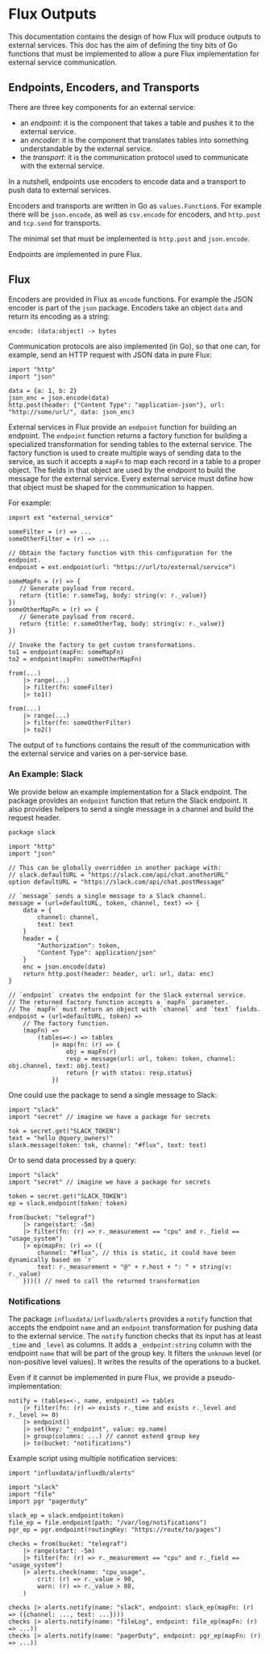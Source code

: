 # Flux Outputs

This documentation contains the design of how Flux will produce outputs to external services.
This doc has the aim of defining the tiny bits of Go functions that must be implemented to allow a pure Flux implementation for external service communication.
 
## Endpoints, Encoders, and Transports

There are three key components for an external service:
 - an _endpoint_: it is the component that takes a table and pushes it to the external service.
 - an _encoder_: it is the component that translates tables into something understandable by the external service.
 - the _transport_: it is the communication protocol used to communicate with the external service.

In a nutshell, endpoints use encoders to encode data and a transport to push data to external services.

Encoders and transports are written in Go as `values.Function`s.
For example there will be `json.encode`, as well as `csv.encode` for encoders, and `http.post` and `tcp.send` for transports.

The minimal set that must be implemented is `http.post` and `json.encode`.

Endpoints are implemented in pure Flux.

## Flux

Encoders are provided in Flux as `encode` functions.
For example the JSON encoder is part of the `json` package.
Encoders take an object `data` and return its encoding as a string:

```flux
encode: (data:object) -> bytes
```

Communication protocols are also implemented (in Go), so that one can, for example, send an HTTP request with JSON data in pure Flux:

```flux
import "http"
import "json"

data = {a: 1, b: 2}
json_enc = json.encode(data)
http.post(header: {"Content Type": "application-json"}, url: "http://some/url/", data: json_enc)
```

External services in Flux provide an `endpoint` function for building an endpoint.
The `endpoint` function returns a factory function for building a specialized transformation for sending tables to the external service.
The factory function is used to create multiple ways of sending data to the service, as such it accepts a `mapFn` to map each record in a table to a proper object.
The fields in that object are used by the endpoint to build the message for the external service.
Every external service must define how that object must be shaped for the communication to happen.

For example:

```flux
import ext "external_service"

someFilter = (r) => ...
someOtherFilter = (r) => ...

// Obtain the factory function with this configuration for the endpoint.
endpoint = ext.endpoint(url: "https://url/to/external/service")

someMapFn = (r) => {
   // Generate payload from record.
   return {title: r.someTag, body: string(v: r._value)}
})
someOtherMapFn = (r) => {
   // Generate payload from record.
   return {title: r.someOtherTag, body: string(v: r._value)}
})

// Invoke the factory to get custom transformations.
to1 = endpoint(mapFn: someMapFn)
to2 = endpoint(mapFn: someOtherMapFn)

from(...)
    |> range(...)
    |> filter(fn: someFilter)
    |> to1()

from(...)
    |> range(...)
    |> filter(fn: someOtherFilter)
    |> to2()
```

The output of `to` functions contains the result of the communication with the external service and varies on a per-service base.


### An Example: Slack

We provide below an example implementation for a Slack endpoint.
The package provides an `endpoint` function that return the Slack endpoint.
It also provides helpers to send a single message in a channel and build the request header.

```flux
package slack

import "http"
import "json"

// This can be globally overridden in another package with:
// slack.defaultURL = "https://slack.com/api/chat.anotherURL"
option defaultURL = "https://slack.com/api/chat.postMessage"

// `message` sends a single message to a Slack channel.
message = (url=defaultURL, token, channel, text) => {
    data = {
        channel: channel,
        text: text
    }
    header = {
        "Authorization": token,
        "Content Type": application/json"
    }
    enc = json.encode(data)
    return http.post(header: header, url: url, data: enc)
}

// `endpoint` creates the endpoint for the Slack external service.
// The returned factory function accepts a `mapFn` parameter.
// The `mapFn` must return an object with `channel` and `text` fields.
endpoint = (url=defaultURL, token) =>
    // The factory function.
    (mapFn) =>
        (tables=<-) => tables
            |> map(fn: (r) => {
                obj = mapFn(r)
                resp = message(url: url, token: token, channel: obj.channel, text: obj.text)
                return {r with status: resp.status}
            })
```

One could use the package to send a single message to Slack:

```flux
import "slack"
import "secret" // imagine we have a package for secrets

tok = secret.get("SLACK_TOKEN")
text = "hello @query_owners!"
slack.message(token: tok, channel: "#flux", text: text)
```

Or to send data processed by a query:

```flux
import "slack"
import "secret" // imagine we have a package for secrets

token = secret.get("SLACK_TOKEN")
ep = slack.endpoint(token: token)

from(bucket: "telegraf")
    |> range(start: -5m)
    |> filter(fn: (r) => r._measurement == "cpu" and r._field == "usage_system")
    |> ep(mapFn: (r) => ({
        channel: "#flux", // this is static, it could have been dynamically based on `r`
        text: r._measurement + "@" + r.host + ": " + string(v: r._value)
    }))() // need to call the returned transformation
```

### Notifications

The package `influxdata/influxdb/alerts` provides a `notify` function that accepts the endpoint `name` and an `endpoint` transformation for pushing data to the external service.
The `notify` function checks that its input has at least `_time` and `_level` as columns.
It adds a `_endpoint:string` column with the endpoint `name` that will be part of the group key.
It filters the `unknown` level (or non-positive level values). It writes the results of the operations to a bucket.

Even if it cannot be implemented in pure Flux, we provide a pseudo-implementation:

```flux
notify = (tables=<-, name, endpoint) => tables
    |> filter(fn: (r) => exists r._time and exists r._level and r._level >= 0)
    |> endpoint()
    |> set(key: "_endpoint", value: ep.name)
    |> group(columns: ...) // cannot extend group key
    |> to(bucket: "notifications")
```

Example script using multiple notification services:

```flux
import "influxdata/influxdb/alerts"

import "slack"
import "file"
import pgr "pagerduty"

slack_ep = slack.endpoint(token)
file_ep = file.endpoint(path: "/var/log/notifications")
pgr_ep = pgr.endpoint(routingKey: "https://route/to/pages")

checks = from(bucket: "telegraf")
    |> range(start: -5m)
    |> filter(fn: (r) => r._measurement == "cpu" and r._field == "usage_system")
    |> alerts.check(name: "cpu_usage",
    	crit: (r) => r._value > 90,
        warn: (r) => r._value > 80,
    )
    
checks |> alerts.notify(name: "slack", endpoint: slack_ep(mapFn: (r) => ({channel: ..., text: ...})))
checks |> alerts.notify(name: "fileLog", endpoint: file_ep(mapFn: (r) => ...))
checks |> alerts.notify(name: "pagerDuty", endpoint: pgr_ep(mapFn: (r) => ...))
```
